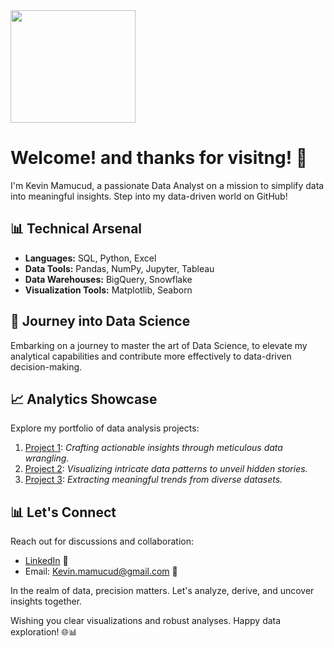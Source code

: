 

<img src="https://github.com/DKM7/DKM7/assets/137850347/7305bc94-f658-4199-8aaa-3943df5731e0" width="200" height="180">


    
# Welcome! and thanks for visitng! 👋

I'm Kevin Mamucud, a passionate Data Analyst on a mission to simplify data into meaningful insights. Step into my data-driven world on GitHub!

## 📊 Technical Arsenal

- **Languages:** SQL, Python, Excel
- **Data Tools:** Pandas, NumPy, Jupyter, Tableau
- **Data Warehouses:** BigQuery, Snowflake
- **Visualization Tools:** Matplotlib, Seaborn

## 🚀 Journey into Data Science

Embarking on a journey to master the art of Data Science, to elevate my analytical capabilities and contribute more effectively to data-driven decision-making.

## 📈 Analytics Showcase

Explore my portfolio of data analysis projects:

1. [Project 1](link-to-project1): *Crafting actionable insights through meticulous data wrangling.*
2. [Project 2](link-to-project2): *Visualizing intricate data patterns to unveil hidden stories.*
3. [Project 3](link-to-project3): *Extracting meaningful trends from diverse datasets.*

## 📊 Let's Connect

Reach out for discussions and collaboration:

- [LinkedIn](https://www.linkedin.com/in/kevin-mamucud) 📎
- Email: [Kevin.mamucud@gmail.com](mailto:Kevin.mamucud@gmail.com) 📧

In the realm of data, precision matters. Let's analyze, derive, and uncover insights together.

Wishing you clear visualizations and robust analyses. Happy data exploration! 🌐📊

